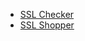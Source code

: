---
---

- [SSL Checker](https://www.sslchecker.com/certdecoder)
- [SSL Shopper](https://www.sslshopper.com/certificate-decoder.html)
